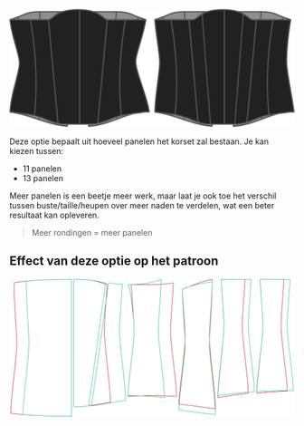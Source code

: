 ![De opties voor panelen bij Cathrin](./panels.svg)

Deze optie bepaalt uit hoeveel panelen het korset zal bestaan. Je kan kiezen tussen:

 - 11 panelen
 - 13 panelen

Meer panelen is een beetje meer werk, maar laat je ook toe het verschil tussen buste/taille/heupen over meer naden te verdelen, wat een beter resultaat kan opleveren.

> Meer rondingen = meer panelen


## Effect van deze optie op het patroon
![Deze afbeelding toont het effect van deze optie door meerdere varianten die een andere waarde hebben voor deze optie te vervangen](cathrin_panels_sample.svg "Effect van deze optie op het patroon")